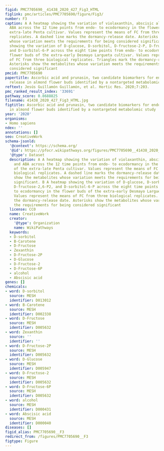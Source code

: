 ```yaml
---
figid: PMC7705690__41438_2020_427_Fig3_HTML
figlink: pmc/articles/PMC7705690/figure/Fig3/
number: F3
caption: A A heatmap showing the variation of violaxanthin, abscisic alcohol, and
  ABA across the 12 time points from endo- to ecodormancy in the flower buds of the
  extra-late Penta cultivar. Values represent the means of FC from three biological
  replicates. A dashed line marks the dormancy-release date. Asterisks show the metabolites
  whose variation meets the requirements for being considered significant. B A heatmap
  showing the variation of D-glucose, D-sorbitol, D-fructose-2-P, D-fructose-2,6-P2,
  and D-sorbitol-6-P across the eight time points from endo- to ecodormancy in the
  flower buds of the extra-early Desmayo Largueta cultivar. Values represent the means
  of FC from three biological replicates. Triangles mark the dormancy-release date.
  Asterisks show the metabolites whose variation meets the requirements for being
  considered significant
pmcid: PMC7705690
papertitle: Ascorbic acid and prunasin, two candidate biomarkers for endodormancy
  release in almond flower buds identified by a nontargeted metabolomic study.
reftext: Jesús Guillamón Guillamón, et al. Hortic Res. 2020;7:203.
pmc_ranked_result_index: '33691'
pathway_score: 0.8688825
filename: 41438_2020_427_Fig3_HTML.jpg
figtitle: Ascorbic acid and prunasin, two candidate biomarkers for endodormancy release
  in almond flower buds identified by a nontargeted metabolomic study
year: '2020'
organisms:
- Homo sapiens
ndex: ''
annotations: []
seo: CreativeWork
schema-jsonld:
  '@context': https://schema.org/
  '@id': https://pfocr.wikipathways.org/figures/PMC7705690__41438_2020_427_Fig3_HTML.html
  '@type': Dataset
  description: A A heatmap showing the variation of violaxanthin, abscisic alcohol,
    and ABA across the 12 time points from endo- to ecodormancy in the flower buds
    of the extra-late Penta cultivar. Values represent the means of FC from three
    biological replicates. A dashed line marks the dormancy-release date. Asterisks
    show the metabolites whose variation meets the requirements for being considered
    significant. B A heatmap showing the variation of D-glucose, D-sorbitol, D-fructose-2-P,
    D-fructose-2,6-P2, and D-sorbitol-6-P across the eight time points from endo-
    to ecodormancy in the flower buds of the extra-early Desmayo Largueta cultivar.
    Values represent the means of FC from three biological replicates. Triangles mark
    the dormancy-release date. Asterisks show the metabolites whose variation meets
    the requirements for being considered significant
  license: CC0
  name: CreativeWork
  creator:
    '@type': Organization
    name: WikiPathways
  keywords:
  - D-sorbitol
  - B-Carotene
  - D-Fructose
  - Zexanthin
  - D-Fructose-2P
  - D-Glucose
  - D-Fructose-2
  - D-Fructose-6P
  - alcohol
  - Abscisic acid
genes: []
chemicals:
- word: D-sorbitol
  source: MESH
  identifier: D013012
- word: B-Carotene
  source: MESH
  identifier: D002338
- word: D-Fructose
  source: MESH
  identifier: D005632
- word: Zexanthin
  source: ''
  identifier: ''
- word: D-Fructose-2P
  source: MESH
  identifier: D005632
- word: D-Glucose
  source: MESH
  identifier: D005947
- word: D-Fructose-2
  source: MESH
  identifier: D005632
- word: D-Fructose-6P
  source: MESH
  identifier: D005632
- word: alcohol
  source: MESH
  identifier: D000431
- word: Abscisic acid
  source: MESH
  identifier: D000040
diseases: []
figid_alias: PMC7705690__F3
redirect_from: /figures/PMC7705690__F3
figtype: Figure
---
```

